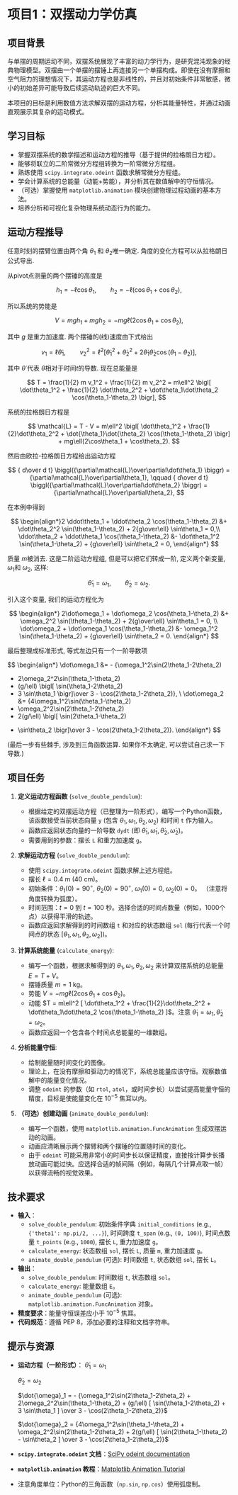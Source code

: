 # 项目1：双摆动力学仿真

## 项目背景
与单摆的周期运动不同，双摆系统展现了丰富的动力学行为，是研究混沌现象的经典物理模型。双摆由一个单摆的摆锤上再连接另一个单摆构成。即使在没有摩擦和空气阻力的理想情况下，其运动方程也是非线性的，并且对初始条件非常敏感，微小的初始差异可能导致后续运动轨迹的巨大不同。

本项目的目标是利用数值方法求解双摆的运动方程，分析其能量特性，并通过动画直观展示其复杂的运动模式。

## 学习目标
- 掌握双摆系统的数学描述和运动方程的推导（基于提供的拉格朗日方程）。
- 能够将联立的二阶常微分方程组转换为一阶常微分方程组。
- 熟练使用 `scipy.integrate.odeint` 函数求解常微分方程组。
- 学会计算系统的总能量（动能+势能），并分析其在数值解中的守恒情况。
- （可选）掌握使用 `matplotlib.animation` 模块创建物理过程动画的基本方法。
- 培养分析和可视化复杂物理系统动态行为的能力。

## 运动方程推导

任意时刻的摆臂位置由两个角 $\theta_1$ 和 $\theta_2$唯一确定. 角度的变化方程可以从拉格朗日公式导出.

从pivot点测量的两个摆锤的高度是

$$
		h_1 = -\ell\cos\theta_1, \qquad
		h_2 = -\ell(\cos\theta_1+\cos\theta_2),
$$

所以系统的势能是

$$
		V = mgh_1 + mgh_2 = -mg\ell(2\cos\theta_1 + \cos\theta_2),
$$

其中 $g$ 是重力加速度. 两个摆锤的(线)速度由下式给出

$$
		v_1 = \ell\dot\theta_1, \qquad
		v_2^2 = \ell^2 \bigl[ \dot\theta_1^2 + \dot\theta_2^2
		+ 2 \dot\theta_1\dot\theta_2 \cos(\theta_1-\theta_2) \bigr],
$$

其中 $\dot\theta$ 代表 $\theta$相对于时间$t$的导数.  现在总能量是

$$
		T = \frac{1}{2} m v_1^2 + \frac{1}{2} m v_2^2
		= m\ell^2 \bigl[ \dot\theta_1^2 + \frac{1}{2} \dot\theta_2^2
		+ \dot\theta_1\dot\theta_2 \cos(\theta_1-\theta_2) \bigr],
$$

系统的拉格朗日方程是

$$
		\mathcal{L} = T - V
		= m\ell^2 \bigl[ \dot\theta_1^2 + \frac{1}{2}\dot\theta_2^2
		+ \dot{\theta_1}\dot{\theta_2} \cos(\theta_1-\theta_2) \bigr]
		+ mg\ell(2\cos\theta_1 + \cos\theta_2).
$$

然后由欧拉-拉格朗日方程给出运动方程

$$
		{ d\over d t} \biggl({\partial\mathcal{L}\over\partial\dot\theta_1} \biggr)
		= {\partial\mathcal{L}\over\partial\theta_1}, \qquad
		{ d\over d t} \biggl({\partial\mathcal{L}\over\partial\dot\theta_2} \biggr)
		= {\partial\mathcal{L}\over\partial\theta_2},
$$

在本例中得到

$$
	\begin{align*}2 \ddot\theta_1 +  \ddot\theta_2 \cos(\theta_1-\theta_2)
		&+ \dot\theta_2^2 \sin(\theta_1-\theta_2) + 2{g\over\ell} \sin\theta_1 = 0,\\
		 \ddot\theta_2 +  \ddot\theta_1 \cos(\theta_1-\theta_2)
		&- \dot\theta_1^2 \sin(\theta_1-\theta_2) + {g\over\ell} \sin\theta_2 = 0,
\end{align*}
$$

质量 $m$被消去.  这是二阶运动方程组, 但是可以把它们转成一阶, 定义两个新变量, $\omega_1$和 $\omega_2$, 这样:

$$
	\dot\theta_1 = \omega_1,\qquad \dot\theta_2 = \omega_2.
$$

引入这个变量, 我们的运动方程化为

$$
\begin{align*}
		2\dot\omega_1 + \dot\omega_2 \cos(\theta_1-\theta_2)
		&+ \omega_2^2 \sin(\theta_1-\theta_2) + 2{g\over\ell} \sin\theta_1 = 0,
		\\
		\dot\omega_2 + \dot\omega_1 \cos(\theta_1-\theta_2)
		&- \omega_1^2 \sin(\theta_1-\theta_2) + {g\over\ell} \sin\theta_2 = 0.
\end{align*}
$$

最后整理成标准形式, 等式左边只有一个一阶导数项

$$
\begin{align*} 
\dot\omega_1 &= - {\omega_1^2\sin(2\theta_1-2\theta_2) 
+ 2\omega_2^2\sin(\theta_1-\theta_2) 
+ (g/\ell) \bigl[ \sin(\theta_1-2\theta_2) 
+ 3 \sin\theta_1 \bigr]\over 
3 - \cos(2\theta_1-2\theta_2)},  \\
\dot\omega_2 &= {4\omega_1^2\sin(\theta_1-\theta_2) 
+ \omega_2^2\sin(2\theta_1-2\theta_2) 
+ 2(g/\ell) \bigl[ \sin(2\theta_1-\theta_2) 
- \sin\theta_2 \bigr]\over 
3 - \cos(2\theta_1-2\theta_2)}. 
\end{align*}
$$

(最后一步有些棘手, 涉及到三角函数运算. 如果你不太确定, 可以尝试自己求一下导数.)

## 项目任务

1.  **定义运动方程函数** (`solve_double_pendulum`):
    *   根据给定的双摆运动方程（已整理为一阶形式），编写一个Python函数，该函数接受当前状态向量 `y` (包含 $\theta_1, \omega_1, \theta_2, \omega_2$) 和时间 `t` 作为输入。
    *   函数应返回状态向量的一阶导数 `dydt` (即 $\dot{\theta}_1, \dot{\omega}_1, \dot{\theta}_2, \dot{\omega}_2$)。
    *   需要用到的参数：摆长 `L` 和重力加速度 `g`。

2.  **求解运动方程** (`solve_double_pendulum`):
    *   使用 `scipy.integrate.odeint` 函数求解上述方程组。
    *   摆长 $\ell=0.4$ m (40 cm)。
    *   初始条件：$\theta_1(0) = 90^\circ$, $\theta_2(0) = 90^\circ$, $\omega_1(0) = 0$, $\omega_2(0) = 0$。 （注意将角度转换为弧度）。
    *   时间范围：$t=0$ 到 $t=100$ 秒。选择合适的时间点数量（例如，1000个点）以获得平滑的轨迹。
    *   函数应返回求解得到的时间数组 `t` 和对应的状态数组 `sol` (每行代表一个时间点的状态 $[	\theta_1, \omega_1, 	\theta_2, \omega_2]$)。

3.  **计算系统能量** (`calculate_energy`):
    *   编写一个函数，根据求解得到的 $\theta_1, \omega_1, \theta_2, \omega_2$ 来计算双摆系统的总能量 $E = T + V$。
    *   摆锤质量 $m=1$ kg。
    *   势能 $V = -mg\ell(2\cos\theta_1 + \cos\theta_2)$。
    *   动能 $T = m\ell^2 [ \dot\theta_1^2 + \frac{1}{2}\dot\theta_2^2 + \dot\theta_1\dot\theta_2 \cos(\theta_1-\theta_2) ]$。注意 $\dot\theta_1 = \omega_1, \dot\theta_2 = \omega_2$。
    *   函数应返回一个包含各个时间点总能量的一维数组。

4.  **分析能量守恒**:
    *   绘制能量随时间变化的图像。
    *   理论上，在没有摩擦和驱动力的情况下，系统总能量应该守恒。观察数值解中的能量变化情况。
    *   调整 `odeint` 的参数（如 `rtol`, `atol`，或时间步长）以尝试提高能量守恒的精度，目标是使能量变化在 $10^{-5}$ 焦耳以内。

5.  **（可选）创建动画** (`animate_double_pendulum`):
    *   编写一个函数，使用 `matplotlib.animation.FuncAnimation` 生成双摆运动的动画。
    *   动画应清晰展示两个摆臂和两个摆锤的位置随时间的变化。
    *   由于 `odeint` 可能采用非常小的时间步长以保证精度，直接按计算步长播放动画可能过快。应选择合适的帧间隔（例如，每隔几个计算点取一帧）以获得流畅的视觉效果。

## 技术要求
- **输入**：
    - `solve_double_pendulum`: 初始条件字典 `initial_conditions` (e.g., `{'theta1': np.pi/2, ...}`), 时间跨度 `t_span` (e.g., `(0, 100)`), 时间点数量 `t_points` (e.g., `1000`), 摆长 `L`, 重力加速度 `g`。
    - `calculate_energy`: 状态数组 `sol`, 摆长 `L`, 质量 `m`, 重力加速度 `g`。
    - `animate_double_pendulum` (可选): 时间数组 `t`, 状态数组 `sol`, 摆长 `L`。
- **输出**：
    - `solve_double_pendulum`: 时间数组 `t`, 状态数组 `sol`。
    - `calculate_energy`: 能量数组 `E`。
    - `animate_double_pendulum` (可选): `matplotlib.animation.FuncAnimation` 对象。
- **精度要求**：能量守恒误差应小于 $10^{-5}$ 焦耳。
- **代码规范**：遵循 PEP 8，添加必要的注释和文档字符串。

## 提示与资源
- **运动方程（一阶形式）**：
  $\dot{\theta}_1 = \omega_1$

  $\dot{\theta}_2 = \omega_2$

  $\dot{\omega}_1 = - {\omega_1^2\sin(2\theta_1-2\theta_2) + 2\omega_2^2\sin(\theta_1-\theta_2) + (g/\ell) [ \sin(\theta_1-2\theta_2) + 3 \sin\theta_1 ] \over 3 - \cos(2\theta_1-2\theta_2)}$

  $\dot{\omega}_2 = {4\omega_1^2\sin(\theta_1-\theta_2) + \omega_2^2\sin(2\theta_1-2\theta_2) + 2(g/\ell) [ \sin(2\theta_1-\theta_2) - \sin\theta_2 ] \over 3 - \cos(2\theta_1-2\theta_2)}$
  
- **`scipy.integrate.odeint` 文档**：[SciPy odeint documentation](https://docs.scipy.org/doc/scipy/reference/generated/scipy.integrate.odeint.html)
- **`matplotlib.animation` 教程**：[Matplotlib Animation Tutorial](https://matplotlib.org/stable/api/animation_api.html)
- 注意角度单位：Python的三角函数（`np.sin`, `np.cos`）使用弧度制。
